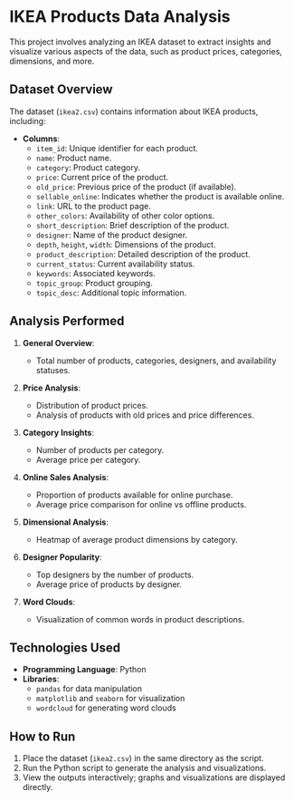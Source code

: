 # IKEA Products Data Analysis

This project involves analyzing an IKEA dataset to extract insights and visualize various aspects of the data, such as product prices, categories, dimensions, and more.

## Dataset Overview

The dataset (`ikea2.csv`) contains information about IKEA products, including:

- **Columns**:
  - `item_id`: Unique identifier for each product.
  - `name`: Product name.
  - `category`: Product category.
  - `price`: Current price of the product.
  - `old_price`: Previous price of the product (if available).
  - `sellable_online`: Indicates whether the product is available online.
  - `link`: URL to the product page.
  - `other_colors`: Availability of other color options.
  - `short_description`: Brief description of the product.
  - `designer`: Name of the product designer.
  - `depth`, `height`, `width`: Dimensions of the product.
  - `product_description`: Detailed description of the product.
  - `current_status`: Current availability status.
  - `keywords`: Associated keywords.
  - `topic_group`: Product grouping.
  - `topic_desc`: Additional topic information.

## Analysis Performed

1. **General Overview**:
   - Total number of products, categories, designers, and availability statuses.

2. **Price Analysis**:
   - Distribution of product prices.
   - Analysis of products with old prices and price differences.

3. **Category Insights**:
   - Number of products per category.
   - Average price per category.

4. **Online Sales Analysis**:
   - Proportion of products available for online purchase.
   - Average price comparison for online vs offline products.

5. **Dimensional Analysis**:
   - Heatmap of average product dimensions by category.

6. **Designer Popularity**:
   - Top designers by the number of products.
   - Average price of products by designer.

7. **Word Clouds**:
   - Visualization of common words in product descriptions.

## Technologies Used

- **Programming Language**: Python
- **Libraries**:
  - `pandas` for data manipulation
  - `matplotlib` and `seaborn` for visualization
  - `wordcloud` for generating word clouds

## How to Run

1. Place the dataset (`ikea2.csv`) in the same directory as the script.
2. Run the Python script to generate the analysis and visualizations.
3. View the outputs interactively; graphs and visualizations are displayed directly.
